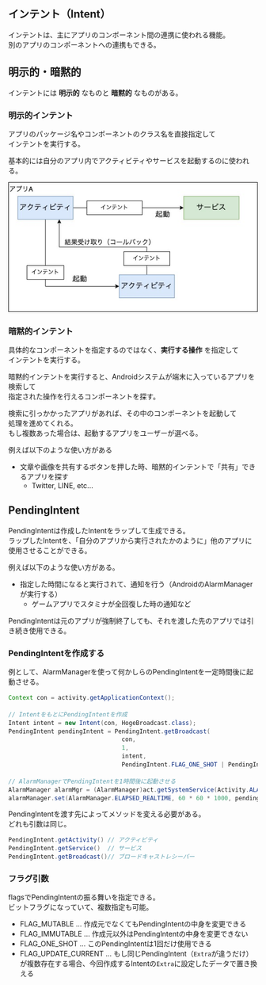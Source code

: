 ##  インテント（Intent）
インテントは、主にアプリのコンポーネント間の連携に使われる機能。  
別のアプリのコンポーネントへの連携もできる。

## 明示的・暗黙的
インテントには **明示的** なものと **暗黙的** なものがある。

### 明示的インテント
アプリのパッケージ名やコンポーネントのクラス名を直接指定して  
インテントを実行する。

基本的には自分のアプリ内でアクティビティやサービスを起動するのに使われる。

![](./image/IntentImage.jpg)

### 暗黙的インテント
具体的なコンポーネントを指定するのではなく、**実行する操作** を指定して  
インテントを実行する。

暗黙的インテントを実行すると、Androidシステムが端末に入っているアプリを検索して  
指定された操作を行えるコンポーネントを探す。

検索に引っかかったアプリがあれば、その中のコンポーネントを起動して  
処理を進めてくれる。  
もし複数あった場合は、起動するアプリをユーザーが選べる。

例えば以下のような使い方がある

* 文章や画像を共有するボタンを押した時、暗黙的インテントで「共有」できるアプリを探す
  - Twitter, LINE, etc...


## PendingIntent
PendingIntentは作成したIntentをラップして生成できる。  
ラップしたIntentを、「自分のアプリから実行されたかのように」他のアプリに使用させることができる。

例えば以下のような使い方がある。

* 指定した時間になると実行されて、通知を行う（AndroidのAlarmManagerが実行する）
  - ゲームアプリでスタミナが全回復した時の通知など

PendingIntentは元のアプリが強制終了しても、それを渡した先のアプリでは引き続き使用できる。

### PendingIntentを作成する
例として、AlarmManagerを使って何かしらのPendingIntentを一定時間後に起動させる。
```java
Context con = activity.getApplicationContext();

// IntentをもとにPendingIntentを作成
Intent intent = new Intent(con, HogeBroadcast.class);
PendingIntent pendingIntent = PendingIntent.getBroadcast(
								con, 
								1, 
								intent, 
								PendingIntent.FLAG_ONE_SHOT | PendingIntent.FLAG_IMMUTABLE);

// AlarmManagerでPendingIntentを1時間後に起動させる
AlarmManager alarmMgr = (AlarmManager)act.getSystemService(Activity.ALARM_SERVICE);  
alarmManager.set(AlarmManager.ELAPSED_REALTIME, 60 * 60 * 1000, pendingIntent);
```

PendingIntentを渡す先によってメソッドを変える必要がある。  
どれも引数は同じ。
```java
PendingIntent.getActivity() // アクティビティ
PendingIntent.getService()  // サービス
PendingIntent.getBroadcast()// ブロードキャストレシーバー
```

### フラグ引数
flagsでPendingIntentの振る舞いを指定できる。  
ビットフラグになっていて、複数指定も可能。

* FLAG_MUTABLE ... 作成元でなくてもPendingIntentの中身を変更できる
* FLAG_IMMUTABLE ... 作成元以外はPendingIntentの中身を変更できない
* FLAG_ONE_SHOT ... このPendingIntentは1回だけ使用できる
* FLAG_UPDATE_CURRENT ... もし同じPendingIntent（`Extra`が違うだけ）が複数存在する場合、今回作成するIntentの`Extra`に設定したデータで置き換える
